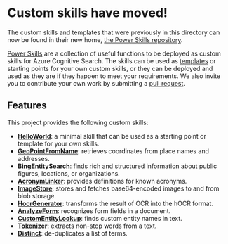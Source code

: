 # Custom skills have moved!

The custom skills and templates that were previously in this directory can now be found in their new home,
[the Power Skills repository](https://github.com/Azure-Samples/azure-search-power-skills).

[Power Skills](https://github.com/Azure-Samples/azure-search-power-skills) are a collection of useful functions to be deployed as custom skills for Azure Cognitive Search. The skills can be used as [templates](https://github.com/Azure-Samples/azure-search-power-skills/blob/master/Template/HelloWorld/README.md) or starting points for your own custom skills, or they can be deployed and used as they are if they happen to meet your requirements. We also invite you to contribute your own work by submitting a [pull request](https://github.com/Azure-Samples/azure-search-power-skills/compare).

## Features

This project provides the following custom skills:

* [**HelloWorld**](https://github.com/Azure-Samples/azure-search-power-skills/blob/master/Template/HelloWorld/README.md): a minimal skill that can be used as a starting point or template for your own skills.
* [**GeoPointFromName**](https://github.com/Azure-Samples/azure-search-power-skills/blob/master/Geo/GeoPointFromName/README.md): retrieves coordinates from place names and addresses.
* [**BingEntitySearch**](https://github.com/Azure-Samples/azure-search-power-skills/blob/master/Text/BingEntitySearch/README.md): finds rich and structured information about public figures, locations, or organizations.
* [**AcronymLinker**](https://github.com/Azure-Samples/azure-search-power-skills/blob/master/Text/AcronymLinker/README.md): provides definitions for known acronyms.
* [**ImageStore**](https://github.com/Azure-Samples/azure-search-power-skills/blob/master/Vision/ImageStore/README.md): stores and fetches base64-encoded images to and from blob storage.
* [**HocrGenerator**](https://github.com/Azure-Samples/azure-search-power-skills/blob/master/Vision/HocrGenerator/README.md): transforms the result of OCR into the hOCR format.
* [**AnalyzeForm**](https://github.com/Azure-Samples/azure-search-power-skills/blob/master/Vision/AnalyzeForm/README.md): recognizes form fields in a document.
* [**CustomEntityLookup**](https://github.com/Azure-Samples/azure-search-power-skills/blob/master//Text/CustomEntityLookup): finds custom entity names in text.
* [**Tokenizer**](https://github.com/Azure-Samples/azure-search-power-skills/blob/master/Text/Tokenizer/README.md): extracts non-stop words from a text.
* [**Distinct**](https://github.com/Azure-Samples/azure-search-power-skills/blob/master/Text/Distinct/README.md): de-duplicates a list of terms.